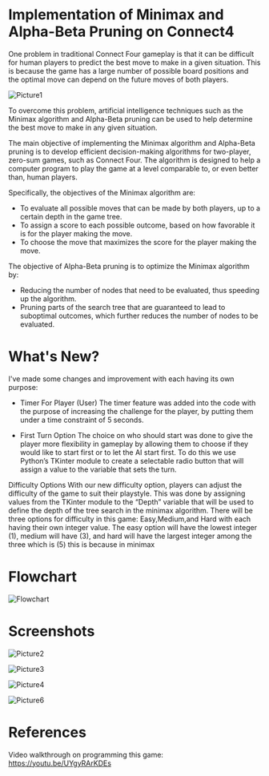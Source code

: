 
# Implementation of Minimax and Alpha-Beta Pruning on Connect4 
One problem in traditional Connect Four gameplay is that it can be difficult for human players to predict the best move to make in a given situation. This is because the game has a large number of possible board positions and the optimal move can depend on the future moves of both players.

![Picture1](https://github.com/dikidwid/Connect4-Game-with-AI/assets/92709211/2559210f-50bb-4013-993d-47b663a47666)

To overcome this problem, artificial intelligence techniques such as the Minimax algorithm and Alpha-Beta pruning can be used to help determine the best move to make in any given situation.

The main objective of implementing the Minimax algorithm and Alpha-Beta pruning is to develop efficient decision-making algorithms for two-player, zero-sum games, such as Connect Four. The algorithm is designed to help a computer program to play the game at a level comparable to, or even better than, human players. 

Specifically, the objectives of the Minimax algorithm are:

- To evaluate all possible moves that can be made by both players, up to a certain depth in the game tree.
- To assign a score to each possible outcome, based on how favorable it is for the player making the move.
- To choose the move that maximizes the score for the player making the move.

The objective of Alpha-Beta pruning is to optimize the Minimax algorithm by:
- Reducing the number of nodes that need to be evaluated, thus speeding up the algorithm.
- Pruning parts of the search tree that are guaranteed to lead to suboptimal outcomes, which further reduces the number of nodes to be evaluated.

# What's New?
I've made some changes and improvement with each having its own purpose:
- Timer For Player (User)
The timer feature was added into the code with the purpose of increasing the challenge for the player, by putting them under a time constraint of 5 seconds.

- First Turn Option
The choice on who should start was done to give the player more flexibility in gameplay by allowing them to choose if they would like  to start first or to let the AI start first. To do this we use Python’s TKinter module to create a selectable radio button  that will assign a value to the variable that sets the turn.

Difficulty Options
With our new difficulty option, players can adjust the difficulty of the game to suit their playstyle. This was done by assigning values from the TKinter module to the “Depth” variable that will be used to define the depth of the tree search in the minimax algorithm. There will be three options for difficulty in this game: Easy,Medium,and Hard with each having their own integer value. The easy option will have the lowest integer (1), medium will have (3), and hard will have the largest integer among the three which is (5) this is because in minimax 

# Flowchart

![Flowchart](https://github.com/dikidwid/Connect4-Game-with-AI/assets/92709211/2f938d08-0fce-481d-bfe8-5d3d7a85093b)

# Screenshots

![Picture2](https://github.com/dikidwid/Connect4-Game-with-AI/assets/92709211/8e216b7c-0d7e-4e26-965b-8543da8a91f2)

![Picture3](https://github.com/dikidwid/Connect4-Game-with-AI/assets/92709211/f05b9821-89c0-462f-b093-c74f6cb46b0c)

![Picture4](https://github.com/dikidwid/Connect4-Game-with-AI/assets/92709211/d54f36b9-8b75-40b2-83f5-9cf63105ce8d)

![Picture6](https://github.com/dikidwid/Connect4-Game-with-AI/assets/92709211/aa872c77-1f6d-4b60-8b83-8c5b8dd46fbb)

# References
Video walkthrough on programming this game: https://youtu.be/UYgyRArKDEs
